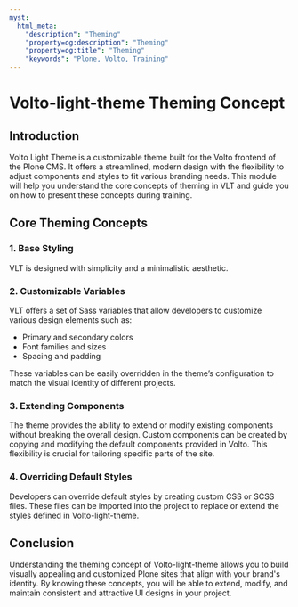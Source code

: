 ```yaml
---
myst:
  html_meta:
    "description": "Theming"
    "property=og:description": "Theming"
    "property=og:title": "Theming"
    "keywords": "Plone, Volto, Training"
---
```


# Volto-light-theme Theming Concept

## Introduction

Volto Light Theme is a customizable theme built for the Volto frontend of the Plone CMS. It offers a streamlined, modern design with the flexibility to adjust components and styles to fit various branding needs. This module will help you understand the core concepts of theming in VLT and guide you on how to present these concepts during training.

## Core Theming Concepts

### 1. **Base Styling**

VLT is designed with simplicity and a minimalistic aesthetic.

### 2. **Customizable Variables**

VLT offers a set of Sass variables that allow developers to customize various design elements such as:

- Primary and secondary colors
- Font families and sizes
- Spacing and padding

These variables can be easily overridden in the theme’s configuration to match the visual identity of different projects.

### 3. **Extending Components**

The theme provides the ability to extend or modify existing components without breaking the overall design. Custom components can be created by copying and modifying the default components provided in Volto. This flexibility is crucial for tailoring specific parts of the site.

### 4. **Overriding Default Styles**

Developers can override default styles by creating custom CSS or SCSS files. These files can be imported into the project to replace or extend the styles defined in Volto-light-theme.

## Conclusion

Understanding the theming concept of Volto-light-theme allows you to build visually appealing and customized Plone sites that align with your brand's identity. By knowing these concepts, you will be able to extend, modify, and maintain consistent and attractive UI designs in your project.
